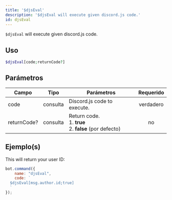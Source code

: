```yaml
---
title: '$djsEval'
description: '$djsEval will execute given discord.js code.'
id: djsEval
---
```


`$djsEval` will execute given discord.js code.

## Uso

```php
$djsEval[code;returnCode?]
```

## Parámetros

| Campo       | Tipo     | Parámetros                                                                    | Requerido |
| ----------- | -------- | ----------------------------------------------------------------------------- |:---------:|
| code        | consulta | Discord.js code to execute.                                                   | verdadero |
| returnCode? | consulta | Return code. <br /> 1. **true** <br /> 2. **false** (por defecto) |    no     |

## Ejemplo(s)

This will return your user ID:

```javascript
bot.command({
    name: "djsEval",
    code: `
  $djsEval[msg.author.id;true]
  `
});
```